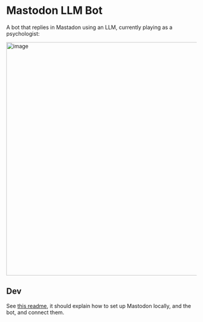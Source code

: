 # Mastodon LLM Bot

A bot that replies in Mastadon using an LLM, currently playing as a psychologist:

<img width="618" alt="image" src="https://github.com/user-attachments/assets/80627f35-fb97-40d4-b158-d90bb1b4aad1" />

## Dev

See [this readme](psychologist_bot/README.md), it should explain how to set up Mastodon locally, and the bot, and connect them.
